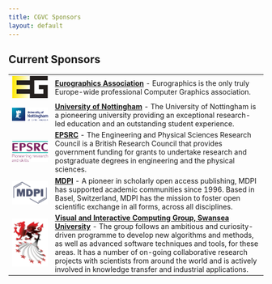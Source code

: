 ```yaml
---
title: CGVC Sponsors
layout: default
---
```


## Current Sponsors

<table>
    <tr>
        <td><img class="sponsors-logo" src="../assets/img/branding_eg.png" alt="Eurographics Logo" /></td>
        <td><b><a href="https://www.eg.org/">Eurographics Association</a></b> - Eurographics is the only truly
            Europe-wide professional Computer Graphics
            association.</td>
    </tr>
    <tr>
        <td><img class="sponsors-logo" src="../assets/img/sponsor-nottingham.png" alt="University of Nottingham Logo" />
        </td>
        <td><b><a href="https://nottingham.ac.uk/">University of Nottingham</a></b> - The University of Nottingham is a
            pioneering university providing an exceptional research-led education and an outstanding student experience.
        </td>
    </tr>
    <tr>
        <td><img class="sponsors-logo" src="../assets/img/sponsor-epsrc.png" alt="EPSRC Logo" /></td>
        <td><b><a href="https://epsrc.ukri.org/">EPSRC</a></b> - The Engineering and Physical Sciences Research Council
            is
            a British Research Council that
            provides government funding for grants to undertake research and postgraduate degrees in engineering and the
            physical sciences.</td>
    </tr>
    <tr>
        <td><img class="sponsors-logo" src="../assets/img/sponsor-mdpi.png" alt="MDPI Logo" /></td>
        <td><b><a href="https://www.mdpi.com/">MDPI</a></b> - A pioneer in scholarly open access publishing, MDPI has
            supported academic communities since 1996. Based in Basel, Switzerland, MDPI has the mission to foster open
            scientific exchange in all forms, across all disciplines.</td>
    </tr>
    <tr>
        <td><img class="sponsors-logo" src="../assets/img/branding_dragon.png" alt="CGVC Dragon Logo" /></td>
        <td><b><a href="https://www.swansea.ac.uk/compsci/research-and-impact/visual-interactive-computing/">Visual and
                    Interactive Computing Group, Swansea University</a></b> -
            The group follows an ambitious and curiosity-driven programme to develop new algorithms and methods, as well
            as advanced software techniques and tools, for these areas. It has a number of on-going collaborative
            research projects with scientists from around the world and is actively involved in knowledge transfer and
            industrial applications. </td>
    </tr>
</table>
